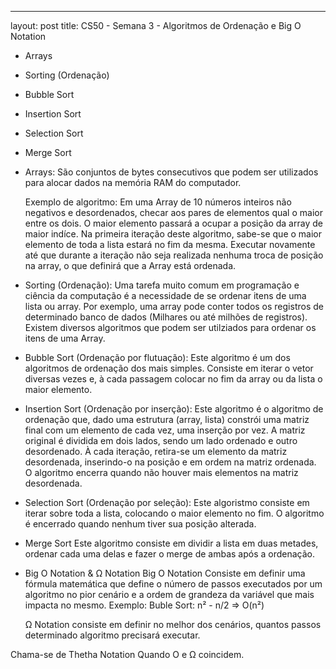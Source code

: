 ---
layout: post
title: CS50 - Semana 3 - Algoritmos de Ordenação e Big O Notation


- Arrays
- Sorting (Ordenação)
- Bubble Sort
- Insertion Sort
- Selection Sort
- Merge Sort

 
- Arrays:
  São conjuntos de bytes consecutivos que podem ser utilizados para alocar dados na memória RAM do computador.
  
  Exemplo de algoritmo:
  Em uma Array de 10 números inteiros não negativos e desordenados, checar aos pares de elementos qual o maior entre os dois. O maior
  elemento passará a ocupar a posição da array de maior indíce. Na primeira iteração deste algoritmo, sabe-se que o maior elemento de
  toda a lista estará no fim da mesma. Executar novamente até que durante a iteração não seja realizada nenhuma troca de posição na array,
  o que definirá que a Array está ordenada.
  
- Sorting (Ordenação):
  Uma tarefa muito comum em programação e ciência da computação é a necessidade de se ordenar itens de uma lista ou array.
  Por exemplo, uma array pode conter todos os registros de determinado banco de dados (Milhares ou até milhões de registros).
  Existem diversos algoritmos que podem ser utilziados para ordenar os itens de uma Array. 
  
- Bubble Sort (Ordenação por flutuação):
  Este algoritmo é um dos algoritmos de ordenação dos mais simples. Consiste em iterar o vetor diversas vezes e, à cada passagem
  colocar no fim da array ou da lista o maior elemento.
  
- Insertion Sort (Ordenação por inserção):
  Este algoritmo é o algoritmo de ordenação que, dado uma estrutura (array, lista) constrói uma matriz final com um elemento de cada vez,
  uma inserção por vez. A matriz original é dividida em dois lados, sendo um lado ordenado e outro desordenado. À cada iteração, retira-se
  um elemento da matriz desordenada, inserindo-o na posição e em ordem na matriz ordenada. O algoritmo encerra quando não houver mais elementos
  na matriz desordenada.
  
- Selection Sort (Ordenação por seleção):
  Este algoristmo consiste em iterar sobre toda a lista, colocando o maior elemento no fim. 
  O algoritmo é encerrado quando nenhum tiver sua posição alterada.
  
- Merge Sort
  Este algoritmo consiste em dividir a lista em duas metades, ordenar cada uma delas e fazer o merge de ambas após a ordenação.

- Big O Notation & Ω Notation
  Big O Notation Consiste em definir uma fórmula matemática que define o número de passos executados por um algoritmo no pior cenário
  e a ordem de grandeza da variável que mais impacta no mesmo.
  Exemplo: Buble Sort: n² - n/2  => O(n²)
  
  Ω Notation consiste em definir no melhor dos cenários, quantos passos determinado algoritmo precisará executar.
  
 Chama-se de Thetha Notation Quando O e Ω coincidem.
  


